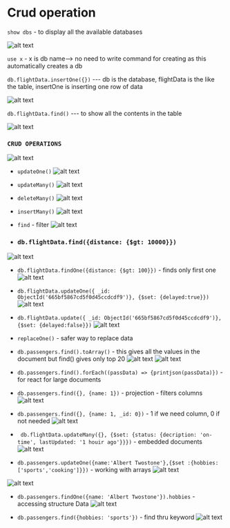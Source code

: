 # Crud operation

`show dbs` - to display all the available databases

![alt text](image-1.png)

``use x`` - x is db name--> no need to write command for creating as this automatically creates a db  

``db.flightData.insertOne({})`` --- db is the database, flightData is the like the table, insertOne is inserting one row of data 

![alt text](image-2.png)

``db.flightData.find()`` --- to show all the contents in the table

![alt text](image.png)


### ``CRUD OPERATIONS``
 ![alt text](image-3.png)


- `updateOne()`
![alt text](image-4.png)

- `updateMany()`
![alt text](image-5.png)

- `deleteMany()`
![alt text](image-6.png)

- `insertMany()`
![alt text](image-7.png)

-  `find` - filter
![alt text](image-8.png)

- ### `db.flightData.find({distance: {$gt: 10000}})`
![alt text](image-9.png)


- `db.flightData.findOne({distance: {$gt: 100}})`    - finds only first one
![alt text](image-10.png)


-  `db.flightData.updateOne({ _id: ObjectId('665bf5867cd5f0d45ccdcdf9')}, {$set: {delayed:true}})` 
![alt text](image-11.png)


- `db.flightData.update({ _id: ObjectId('665bf5867cd5f0d45ccdcdf9')}, {$set: {delayed:false}})` 
![alt text](image-12.png)

- `replaceOne()` - safer way to replace data


- `db.passengers.find().toArray()` - this gives all the values in the document but find() gives only top 20
![alt text](image-13.png)
![alt text](image-14.png)


- `db.passengers.find().forEach((passData) => {printjson(passData)})` - for react for large documents 




- `db.passengers.find({}, {name: 1})` - projection - filters columns
![alt text](image-15.png)



- `db.passengers.find({}, {name: 1, _id: 0})` - 1 if we need column, 0 if not needed
![alt text](image-16.png)



- ` db.flightData.updateMany({}, {$set: {status: {decription: 'on-time', lastUpdated: '1 houir ago'}}})` - embedded documents
![alt text](image-17.png)


- `db.passengers.updateOne({name:'Albert Twostone'},{$set :{hobbies:['sports','cooking']}})` - working with arrays
![alt text](image-18.png)

![alt text](image-19.png)

- `db.passengers.findOne({name: 'Albert Twostone'}).hobbies`  - accessing structure Data
![alt text](image-20.png)



- `db.passengers.find({hobbies: 'sports'})` - find thru keyword
![alt text](image-21.png)